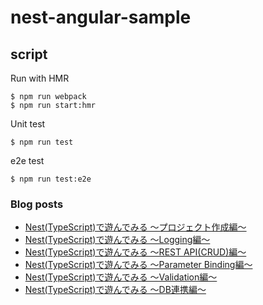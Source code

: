 # nest-angular-sample

## script

Run with HMR

```
$ npm run webpack
$ npm run start:hmr
```

Unit test

```
$ npm run test
```

e2e test

```
$ npm run test:e2e
```

### Blog posts

- [Nest(TypeScript)で遊んでみる 〜プロジェクト作成編〜](https://area-b.com/blog/2018/09/08/2300/)
- [Nest(TypeScript)で遊んでみる 〜Logging編〜](https://area-b.com/blog/2018/09/09/2200/)
- [Nest(TypeScript)で遊んでみる 〜REST API(CRUD)編〜](https://area-b.com/blog/2018/09/11/1945/)
- [Nest(TypeScript)で遊んでみる 〜Parameter Binding編〜](https://area-b.com/blog/2018/09/12/1930/)
- [Nest(TypeScript)で遊んでみる 〜Validation編〜](https://area-b.com/blog/2018/09/13/2245/)
- [Nest(TypeScript)で遊んでみる 〜DB連携編〜](https://area-b.com/blog/2018/09/16/1600/)

